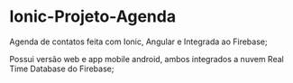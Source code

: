 # Ionic-Projeto-Agenda

Agenda de contatos feita com Ionic, Angular e Integrada ao Firebase;

Possui versão web e app mobile android, ambos integrados a nuvem Real Time Database do Firebase; 



